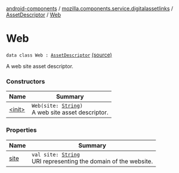 [android-components](../../../index.md) / [mozilla.components.service.digitalassetlinks](../../index.md) / [AssetDescriptor](../index.md) / [Web](./index.md)

# Web

`data class Web : `[`AssetDescriptor`](../index.md) [(source)](https://github.com/mozilla-mobile/android-components/blob/master/components/service/digitalassetlinks/src/main/java/mozilla/components/service/digitalassetlinks/AssetDescriptor.kt#L23)

A web site asset descriptor.

### Constructors

| Name | Summary |
|---|---|
| [&lt;init&gt;](-init-.md) | `Web(site: `[`String`](https://kotlinlang.org/api/latest/jvm/stdlib/kotlin/-string/index.html)`)`<br>A web site asset descriptor. |

### Properties

| Name | Summary |
|---|---|
| [site](site.md) | `val site: `[`String`](https://kotlinlang.org/api/latest/jvm/stdlib/kotlin/-string/index.html)<br>URI representing the domain of the website. |
